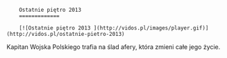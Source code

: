 
        Ostatnie piętro 2013 
        =============
        
        [![Ostatnie piętro 2013 ](http://vidos.pl/images/player.gif)](http://vidos.pl/ostatnie-pietro-2013)
        
        
 Kapitan Wojska Polskiego trafia na ślad afery, która zmieni całe jego życie.
    